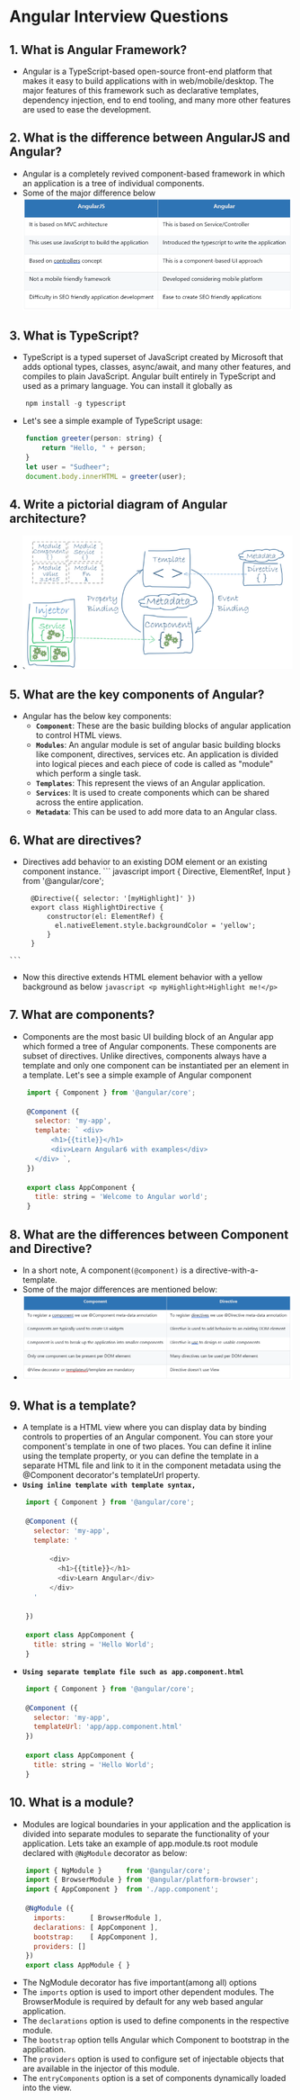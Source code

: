 # Angular Interview Questions

## 1.  What is Angular Framework?
   * Angular is a TypeScript-based open-source front-end platform that makes it easy to build applications with in web/mobile/desktop. The major features of this framework such as  declarative templates, dependency injection, end to end tooling, and many more other features are used to ease the development.

## 2. What is the difference between AngularJS and Angular?
   * Angular is a completely revived component-based framework in which an application is a tree of individual components.
   * Some of the major difference below
    ![](./images/Q2.PNG)

## 3. What is TypeScript?
   *   TypeScript is a typed superset of JavaScript created by Microsoft that adds optional types, classes, async/await, and   many other features, and compiles to plain JavaScript. Angular built entirely in TypeScript and used as a primary language. You can install it globally as
   ``` javascript
       npm install -g typescript
   ```
   * Let's see a simple example of TypeScript usage:

  ``` javascript
      function greeter(person: string) {
          return "Hello, " + person;
      }
      let user = "Sudheer";
      document.body.innerHTML = greeter(user);
  ```
## 4. Write a pictorial diagram of Angular architecture?
   *  ![](./images/Q4.PNG)

## 5. What are the key components of Angular?
   * Angular has the below key components:
      * __`Component`__: These are the basic building blocks of angular application to control HTML views.
      * __`Modules`__: An angular module is set of angular basic building blocks like component, directives, services etc. An   application is divided into logical pieces and each piece of code is called as "module" which perform a single task.
      * __`Templates`__: This represent the views of an Angular application.
      * __`Services`__: It is used to create components which can be shared across the entire application.
      * __`Metadata`__: This can be used to add more data to an Angular class.
## 6. What are directives?
   * Directives add behavior to an existing DOM element or an existing component instance.
    ``` javascript
         import { Directive, ElementRef, Input } from '@angular/core';

           @Directive({ selector: '[myHighlight]' })
           export class HighlightDirective {
               constructor(el: ElementRef) {
                 el.nativeElement.style.backgroundColor = 'yellow';
               }
           }
    ```
   * Now this directive extends HTML element behavior with a yellow background as below
    ``` javascript
           <p myHighlight>Highlight me!</p>
    ```

## 7.	What are components?
   * Components are the most basic UI building block of an Angular app which formed a tree of Angular components. These components are subset of directives. Unlike directives, components always have a template and only one component can be instantiated per an element in a template. Let's see a simple example of Angular component
     ``` javascript
      import { Component } from '@angular/core';

      @Component ({
        selector: 'my-app',
        template: ` <div>
            <h1>{{title}}</h1>
            <div>Learn Angular6 with examples</div>
        </div> `,
      })     

      export class AppComponent {
        title: string = 'Welcome to Angular world';
      }
     ``` 
## 8.	What are the differences between Component and Directive?
   * In a short note, A component`(@component)` is a directive-with-a-template.
   * Some of the major differences are mentioned below:
   *  ![](./images/Q8.PNG)

## 9.	What is a template?
   * A template is a HTML view where you can display data by binding controls to properties of an Angular component. You can store your component's template in one of two places. You can define it inline using the template property, or you can define the template in a separate HTML file and link to it in the component metadata using the @Component decorator's templateUrl property.
   * __`Using inline template with template syntax,`__
   
  ``` javascript
      import { Component } from '@angular/core';

      @Component ({
        selector: 'my-app',
        template: '
            
            <div>
              <h1>{{title}}</h1>
              <div>Learn Angular</div>
            </div>
        '

      })

      export class AppComponent {
        title: string = 'Hello World';
      }
  ``` 
  * __`Using separate template file such as app.component.html`__

  ``` javascript
      import { Component } from '@angular/core';

      @Component ({
        selector: 'my-app',
        templateUrl: 'app/app.component.html'
      })

      export class AppComponent {
        title: string = 'Hello World';
      }
  ```   
## 10.	What is a module?
   * Modules are logical boundaries in your application and the application is divided into separate modules to separate the functionality of your application. Lets take an example of app.module.ts root module declared with `@NgModule` decorator as below:
  ``` javascript
      import { NgModule }      from '@angular/core';
      import { BrowserModule } from '@angular/platform-browser';
      import { AppComponent }  from './app.component';

      @NgModule ({
        imports:      [ BrowserModule ],
        declarations: [ AppComponent ],
        bootstrap:    [ AppComponent ],
        providers: []
      })
      export class AppModule { }
  ```
  * The NgModule decorator has five important(among all) options
  * The `imports` option is used to import other dependent modules. The BrowserModule is required by default for any web based angular application.
  * The `declarations` option is used to define components in the respective module.
  * The `bootstrap` option tells Angular which Component to bootstrap in the application.
  * The `providers` option is used to configure set of injectable objects that are available in the injector of this module.
  * The `entryComponents` option is a set of components dynamically loaded into the view.
     
